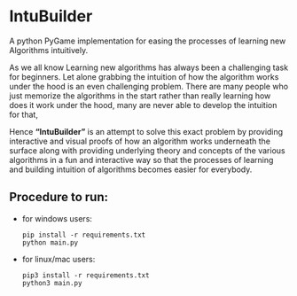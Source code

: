 # IntuBuilder

 A python PyGame implementation for easing the processes of learning new Algorithms intuitively.

As we all know Learning new algorithms has always been a challenging task for beginners. Let alone grabbing the intuition of how the algorithm works under the hood is an even challenging problem. There are many people who just memorize the algorithms in the start rather than really learning how does it work under the hood, many are never able to develop the intuition for that,

Hence **“IntuBuilder”** is an attempt to solve this exact problem by providing interactive and visual proofs of how an algorithm works underneath the surface along with providing underlying theory and concepts of the various algorithms in a fun and interactive way so that the processes of learning and building intuition of algorithms becomes easier for everybody.

## **Procedure to run:**

- for windows users:
    ```
    pip install -r requirements.txt
    python main.py
    ```
- for linux/mac users:
    ```
    pip3 install -r requirements.txt
    python3 main.py
    ```